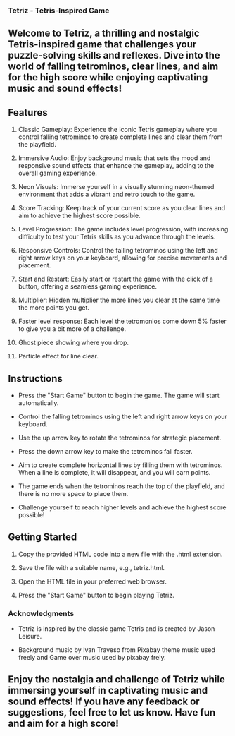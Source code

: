 ### Tetriz - Tetris-Inspired Game

## Welcome to Tetriz, a thrilling and nostalgic Tetris-inspired game that challenges your puzzle-solving skills and reflexes. Dive into the world of falling tetrominos, clear lines, and aim for the high score while enjoying captivating music and sound effects!

## Features

1. Classic Gameplay: Experience the iconic Tetris gameplay where you control falling tetrominos to create complete lines and clear them from the playfield.

2. Immersive Audio: Enjoy background music that sets the mood and responsive sound effects that enhance the gameplay, adding to the overall gaming experience.

3. Neon Visuals: Immerse yourself in a visually stunning neon-themed environment that adds a vibrant and retro touch to the game.

4. Score Tracking: Keep track of your current score as you clear lines and aim to achieve the highest score possible.

5. Level Progression: The game includes level progression, with increasing difficulty to test your Tetris skills as you advance through the levels.

6. Responsive Controls: Control the falling tetrominos using the left and right arrow keys on your keyboard, allowing for precise movements and placement.

7. Start and Restart: Easily start or restart the game with the click of a button, offering a seamless gaming experience.

8. Multiplier: Hidden multiplier the more lines you clear at the same time the more points you get.

9. Faster level response: Each level the tetromonios come down 5% faster to give you a bit more of a challenge.

10. Ghost piece showing where you drop.

11. Particle effect for line clear.

## Instructions

- Press the "Start Game" button to begin the game. The game will start automatically.

- Control the falling tetrominos using the left and right arrow keys on your keyboard.

- Use the up arrow key to rotate the tetrominos for strategic placement.

- Press the down arrow key to make the tetrominos fall faster.

- Aim to create complete horizontal lines by filling them with tetrominos. When a line is complete, it will disappear, and you will earn points.

- The game ends when the tetrominos reach the top of the playfield, and there is no more space to place them.

- Challenge yourself to reach higher levels and achieve the highest score possible!

## Getting Started

1. Copy the provided HTML code into a new file with the .html extension.

2. Save the file with a suitable name, e.g., tetriz.html.

3. Open the HTML file in your preferred web browser.

4. Press the "Start Game" button to begin playing Tetriz.

### Acknowledgments

- Tetriz is inspired by the classic game Tetris and is created by Jason Leisure.

- Background music by Ivan Traveso from Pixabay theme music used freely
and Game over music used by pixabay frely.

## Enjoy the nostalgia and challenge of Tetriz while immersing yourself in captivating music and sound effects! If you have any feedback or suggestions, feel free to let us know. Have fun and aim for a high score!
